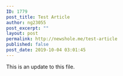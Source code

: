 ```yaml
---
ID: 1779
post_title: Test Article
author: ng23055
post_excerpt: ""
layout: post
permalink: http://newshole.me/test-article
published: false
post_date: 2019-10-04 03:01:45
---
```

This is an update to this file.
